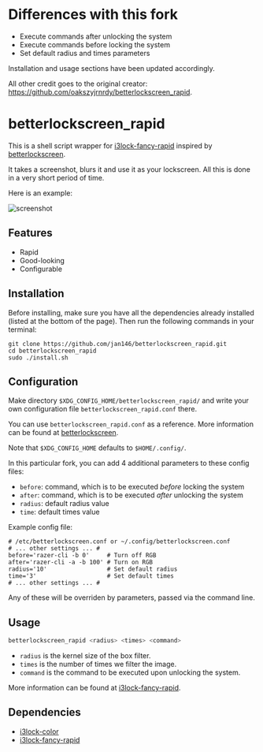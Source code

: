 # Differences with this fork

* Execute commands after unlocking the system
* Execute commands before locking the system
* Set default radius and times parameters

Installation and usage sections have been updated accordingly.

All other credit goes to the original creator:
https://github.com/oakszyjrnrdy/betterlockscreen_rapid.

# betterlockscreen_rapid

This is a shell script wrapper for [i3lock-fancy-rapid][] inspired by [betterlockscreen][].

It takes a screenshot, blurs it and use it as your lockscreen. All this is done in a very short period of time.

Here is an example:

![screenshot](screenshot.png)

## Features

* Rapid
* Good-looking
* Configurable

## Installation

Before installing, make sure you have all the dependencies already installed (listed at the bottom of the page).
Then run the following commands in your terminal:

```
git clone https://github.com/jan146/betterlockscreen_rapid.git
cd betterlockscreen_rapid
sudo ./install.sh
```

## Configuration

Make directory `$XDG_CONFIG_HOME/betterlockscreen_rapid/` and write your own configuration file `betterlockscreen_rapid.conf` there.

You can use `betterlockscreen_rapid.conf` as a reference. More information can be found at [betterlockscreen][].

Note that `$XDG_CONFIG_HOME` defaults to `$HOME/.config/`.

In this particular fork, you can add 4 additional parameters to these config files:

* `before`: command, which is to be executed *before* locking the system
* `after`: command, which is to be executed *after* unlocking the system
* `radius`: default radius value
* `time`: default times value

Example config file:
```ìni
# /etc/betterlockscreen.conf or ~/.config/betterlockscreen.conf
# ... other settings ... #
before='razer-cli -b 0'     # Turn off RGB
after='razer-cli -a -b 100' # Turn on RGB
radius='10'                 # Set default radius
time='3'                    # Set default times
# ... other settings ... #
```

Any of these will be overriden by parameters, passed via the command line.

## Usage

```bash
betterlockscreen_rapid <radius> <times> <command>
```

- `radius` is the kernel size of the box filter.
- `times` is the number of times we filter the image.
- `command` is the command to be executed upon unlocking the system.

More information can be found at [i3lock-fancy-rapid][].

## Dependencies

- [i3lock-color][]
- [i3lock-fancy-rapid][]

[i3lock-color]: https://github.com/Raymo111/i3lock-color
[i3lock-fancy-rapid]: https://github.com/yvbbrjdr/i3lock-fancy-rapid
[betterlockscreen]: https://github.com/pavanjadhaw/betterlockscreen
